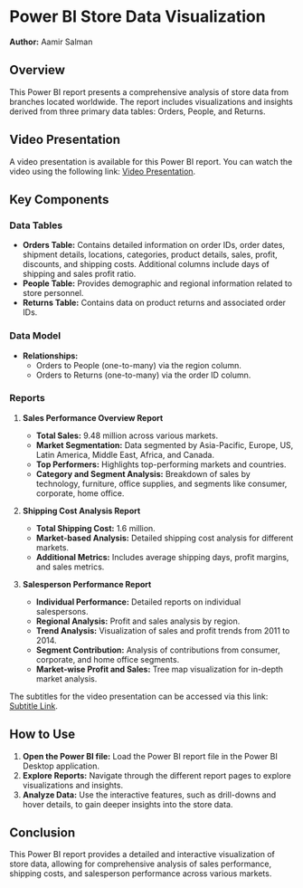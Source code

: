 # Power BI Store Data Visualization

**Author:** Aamir Salman

## Overview
This Power BI report presents a comprehensive analysis of store data from branches located worldwide. The report includes visualizations and insights derived from three primary data tables: Orders, People, and Returns. 

## Video Presentation
A video presentation is available for this Power BI report. You can watch the video using the following link: [Video Presentation](https://drive.google.com/file/d/1DoNGaMfC2dXe1jGOvPTZOmFPNe7a38ft/view?usp=sharing).


## Key Components
### Data Tables
- **Orders Table:** Contains detailed information on order IDs, order dates, shipment details, locations, categories, product details, sales, profit, discounts, and shipping costs. Additional columns include days of shipping and sales profit ratio.
- **People Table:** Provides demographic and regional information related to store personnel.
- **Returns Table:** Contains data on product returns and associated order IDs.

### Data Model
- **Relationships:** 
  - Orders to People (one-to-many) via the region column.
  - Orders to Returns (one-to-many) via the order ID column.

### Reports
1. **Sales Performance Overview Report**
   - **Total Sales:** 9.48 million across various markets.
   - **Market Segmentation:** Data segmented by Asia-Pacific, Europe, US, Latin America, Middle East, Africa, and Canada.
   - **Top Performers:** Highlights top-performing markets and countries.
   - **Category and Segment Analysis:** Breakdown of sales by technology, furniture, office supplies, and segments like consumer, corporate, home office.

2. **Shipping Cost Analysis Report**
   - **Total Shipping Cost:** 1.6 million.
   - **Market-based Analysis:** Detailed shipping cost analysis for different markets.
   - **Additional Metrics:** Includes average shipping days, profit margins, and sales metrics.

3. **Salesperson Performance Report**
   - **Individual Performance:** Detailed reports on individual salespersons.
   - **Regional Analysis:** Profit and sales analysis by region.
   - **Trend Analysis:** Visualization of sales and profit trends from 2011 to 2014.
   - **Segment Contribution:** Analysis of contributions from consumer, corporate, and home office segments.
   - **Market-wise Profit and Sales:** Tree map visualization for in-depth market analysis.

The subtitles for the video presentation can be accessed via this link: [Subtitle Link](https://drive.google.com/file/d/14M9-aqZ8gwbQB9jp4pg9TXTZScxNdeZp/view?usp=drive_link).

## How to Use
1. **Open the Power BI file:** Load the Power BI report file in the Power BI Desktop application.
2. **Explore Reports:** Navigate through the different report pages to explore visualizations and insights.
3. **Analyze Data:** Use the interactive features, such as drill-downs and hover details, to gain deeper insights into the store data.

## Conclusion
This Power BI report provides a detailed and interactive visualization of store data, allowing for comprehensive analysis of sales performance, shipping costs, and salesperson performance across various markets.

